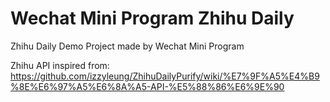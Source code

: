# Wechat Mini Program Zhihu Daily
Zhihu Daily Demo Project made by Wechat Mini Program


Zhihu API inspired from: https://github.com/izzyleung/ZhihuDailyPurify/wiki/%E7%9F%A5%E4%B9%8E%E6%97%A5%E6%8A%A5-API-%E5%88%86%E6%9E%90
